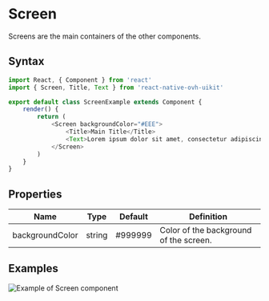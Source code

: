 # Screen

Screens are the main containers of the other components.

## Syntax

```javascript
import React, { Component } from 'react'
import { Screen, Title, Text } from 'react-native-ovh-uikit'

export default class ScreenExample extends Component {
    render() {
        return (
            <Screen backgroundColor="#EEE">
                <Title>Main Title</Title>
                <Text>Lorem ipsum dolor sit amet, consectetur adipiscing elit. Phasellus cursus leo sodales, commodo enim in, malesuada lacus. Aenean eget quam bibendum, accumsan purus id, interdum justo. Phasellus aliquet orci sed dignissim egestas. Duis blandit suscipit diam sit amet aliquet. Mauris tincidunt volutpat leo sit amet sollicitudin. Curabitur ultricies, magna nec pulvinar mollis, leo nulla malesuada purus, pellentesque rhoncus velit turpis in lorem.</Text>
            </Screen>
        )
    }
}
```

## Properties

| Name | Type | Default | Definition |
| - | - | - | - |
| backgroundColor | string | #999999 | Color of the background of the screen. |

## Examples

![Example of Screen component](https://github.com/cygy/ovh-ui-kit-documentation/blob/react-native/src/assets/components/example.png)
